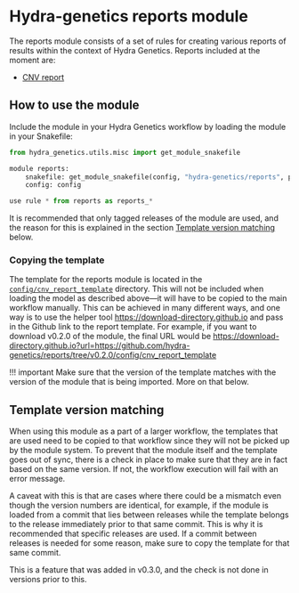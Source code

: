# Hydra-genetics reports module

The reports module consists of a set of rules for creating various reports of results within the context of Hydra Genetics. Reports included at the moment are:

- [CNV report](/reports/#cnvs)

## How to use the module

Include the module in your Hydra Genetics workflow by loading the module in your Snakefile:

```python
from hydra_genetics.utils.misc import get_module_snakefile

module reports:
    snakefile: get_module_snakefile(config, "hydra-genetics/reports", path="workflow/Snakefile", tag="v0.2.0")
    config: config

use rule * from reports as reports_*
```

It is recommended that only tagged releases of the module are used, and the reason for this is explained in the section [Template version matching](#template-version-matching) below.

### Copying the template

The template for the reports module is located in the [`config/cnv_report_template`](https://github.com/hydra-genetics/reports/tree/main/config/cnv_report_template) directory. This will not be included when loading the model as described above&mdash;it will have to be copied to the main workflow manually. This can be achieved in many different ways, and one way is to use the helper tool <https://download-directory.github.io> and pass in the Github link to the report template. For example, if you want to download v0.2.0 of the module, the final URL would be <https://download-directory.github.io?url=https://github.com/hydra-genetics/reports/tree/v0.2.0/config/cnv_report_template>

!!! important
    Make sure that the version of the template matches with the version of the module that is being imported. More on that below.

## Template version matching

When using this module as a part of a larger workflow, the templates that are used need to be copied to that workflow since they will not be picked up by the module system. To prevent that the module itself and the template goes out of sync, there is a check in place to make sure that they are in fact based on the same version. If not, the workflow execution will fail with an error message.

A caveat with this is that are cases where there could be a mismatch even though the version numbers are identical, for example, if the module is loaded from a commit that lies between releases while the template belongs to the release immediately prior to that same commit. This is why it is recommended that specific releases are used. If a commit between releases is needed for some reason, make sure to copy the template for that same commit.

This is a feature that was added in v0.3.0, and the check is not done in versions prior to this.
